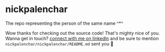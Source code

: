# nickpalenchar
The repo representing the person of the same name ^*^

Wow thanks for checking out the source code! That's mighty nice of you. Wanna get in touch? [connect with me on linkedIn](https://www.linkedin.com/in/nickpalenchar) and be sure to mention `nickpalenchar/nickpalenchar/README.md` sent you 🚀
